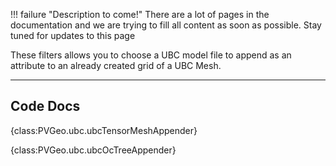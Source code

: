 !!! failure "Description to come!"
    There are a lot of pages in the documentation and we are trying to fill all content as soon as possible. Stay tuned for updates to this page

These filters allows you to choose a UBC model file to append as an attribute to an already created grid of a UBC Mesh.

-----

## Code Docs

{class:PVGeo.ubc.ubcTensorMeshAppender}

{class:PVGeo.ubc.ubcOcTreeAppender}
